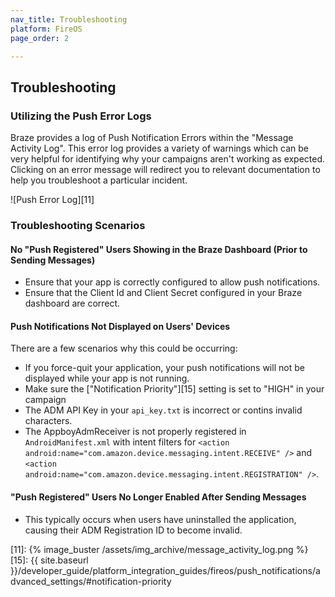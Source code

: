```yaml
---
nav_title: Troubleshooting
platform: FireOS
page_order: 2

---
```

## Troubleshooting

### Utilizing the Push Error Logs

Braze provides a log of Push Notification Errors within the "Message Activity Log". This error log provides a variety of warnings which can be very helpful for identifying why your campaigns aren't working as expected.  Clicking on an error message will redirect you to relevant documentation to help you troubleshoot a particular incident.

![Push Error Log][11]

### Troubleshooting Scenarios

#### No "Push Registered" Users Showing in the Braze Dashboard (Prior to Sending Messages)
  - Ensure that your app is correctly configured to allow push notifications.
  - Ensure that the Client Id and Client Secret configured in your Braze dashboard are correct.

#### Push Notifications Not Displayed on Users' Devices
There are a few scenarios why this could be occurring:

  - If you force-quit your application, your push notifications will not be displayed while your app is not running.
  - Make sure the ["Notification Priority"][15] setting is set to "HIGH" in your campaign
  - The ADM API Key in your `api_key.txt` is incorrect or contins invalid characters.
  - The AppboyAdmReceiver is not properly registered in `AndroidManifest.xml` with intent filters for `<action android:name="com.amazon.device.messaging.intent.RECEIVE" />` and `<action android:name="com.amazon.device.messaging.intent.REGISTRATION" />`.

#### "Push Registered" Users No Longer Enabled After Sending Messages

  - This typically occurs when users have uninstalled the application, causing their ADM Registration ID to become invalid.

[11]: {% image_buster /assets/img_archive/message_activity_log.png %}
[15]: {{ site.baseurl }}/developer_guide/platform_integration_guides/fireos/push_notifications/advanced_settings/#notification-priority

